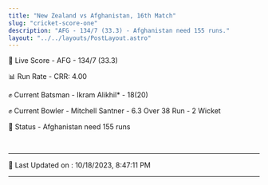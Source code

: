 ```yaml
---
title: "New Zealand vs Afghanistan, 16th Match"
slug: "cricket-score-one"
description: "AFG - 134/7 (33.3) - Afghanistan need 155 runs."
layout: "../../layouts/PostLayout.astro"
---
```


🔴 Live Score - AFG - 134/7 (33.3)  

📊 Run Rate - CRR: 4.00  

✊ Current Batsman - Ikram Alikhil* - 18(20)  

✊ Current Bowler - Mitchell Santner - 6.3 Over 38 Run - 2 Wicket  

📑 Status - Afghanistan need 155 runs

<br />

***

📝 Last Updated on : 10/18/2023, 8:47:11 PM

***

